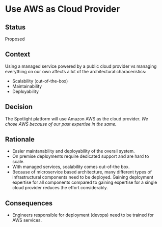 # Use AWS as Cloud Provider

## Status
Proposed

## Context
Using a managed service powered by a public cloud provider vs managing everything on our own affects a lot of the architectural characeristics:
- Scalability (out-of-the-box)
- Maintainability
- Deployability

## Decision 
The Spotlight platform will use Amazon AWS as the cloud provider. 
*We chose AWS because of our past expertise in the same.*

## Rationale
- Easier maintanability and deployability of the overall system.
- On premise deployments require dedicated support and are hard to scale.
- With managed services, scalability comes out-of-the box.
- Because of microservice based architecture, many different types of infrastructural components need to be deployed. Gaining deployment expertise for all components compared to gaining expertise for a single cloud provider reduces the effort considerably.

## Consequences
- Engineers responsible for deployment (devops) need to be trained for AWS services.